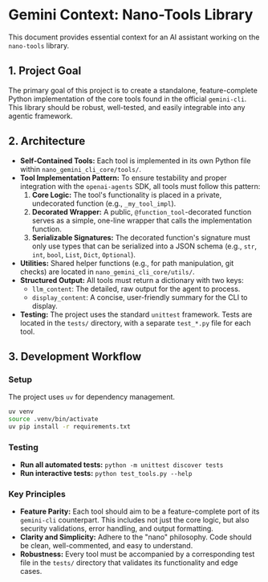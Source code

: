 # Gemini Context: Nano-Tools Library

This document provides essential context for an AI assistant working on the `nano-tools` library.

## 1. Project Goal

The primary goal of this project is to create a standalone, feature-complete Python implementation of the core tools found in the official `gemini-cli`. This library should be robust, well-tested, and easily integrable into any agentic framework.

## 2. Architecture

- **Self-Contained Tools:** Each tool is implemented in its own Python file within `nano_gemini_cli_core/tools/`.
- **Tool Implementation Pattern:** To ensure testability and proper integration with the `openai-agents` SDK, all tools must follow this pattern:
    1.  **Core Logic:** The tool's functionality is placed in a private, undecorated function (e.g., `_my_tool_impl`).
    2.  **Decorated Wrapper:** A public, `@function_tool`-decorated function serves as a simple, one-line wrapper that calls the implementation function.
    3.  **Serializable Signatures:** The decorated function's signature must only use types that can be serialized into a JSON schema (e.g., `str`, `int`, `bool`, `List`, `Dict`, `Optional`).
- **Utilities:** Shared helper functions (e.g., for path manipulation, git checks) are located in `nano_gemini_cli_core/utils/`.
- **Structured Output:** All tools must return a dictionary with two keys:
    - `llm_content`: The detailed, raw output for the agent to process.
    - `display_content`: A concise, user-friendly summary for the CLI to display.
- **Testing:** The project uses the standard `unittest` framework. Tests are located in the `tests/` directory, with a separate `test_*.py` file for each tool.

## 3. Development Workflow

### Setup

The project uses `uv` for dependency management.

```bash
uv venv
source .venv/bin/activate
uv pip install -r requirements.txt
```

### Testing

-   **Run all automated tests:** `python -m unittest discover tests`
-   **Run interactive tests:** `python test_tools.py --help`

### Key Principles

-   **Feature Parity:** Each tool should aim to be a feature-complete port of its `gemini-cli` counterpart. This includes not just the core logic, but also security validations, error handling, and output formatting.
-   **Clarity and Simplicity:** Adhere to the "nano" philosophy. Code should be clean, well-commented, and easy to understand.
-   **Robustness:** Every tool must be accompanied by a corresponding test file in the `tests/` directory that validates its functionality and edge cases.
